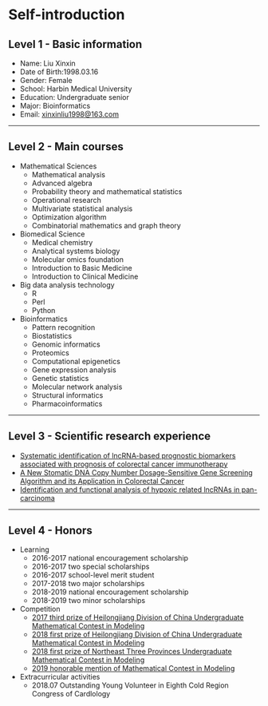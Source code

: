 # Self-introduction
##  Level 1 - Basic information
   -  Name: Liu Xinxin
   -  Date of Birth:1998.03.16
   -  Gender: Female
   -  School: Harbin Medical University
   -  Education: Undergraduate senior
   -  Major: Bioinformatics
   -  Email: xinxinliu1998@163.com                
---
## Level 2 - Main courses
   -  Mathematical Sciences
      -  Mathematical analysis
      -  Advanced algebra
      -  Probability theory and mathematical statistics
      -  Operational research
      -  Multivariate statistical analysis
      -  Optimization algorithm
      -  Combinatorial mathematics and graph theory
   -  Biomedical Science
      -  Medical chemistry
      -  Analytical systems biology
      -  Molecular omics foundation
      -  Introduction to Basic Medicine
      -  Introduction to Clinical Medicine
   -  Big data analysis technology
      -  R
      -  Perl
      -  Python
   -   Bioinformatics
       - Pattern recognition
       - Biostatistics
       - Genomic informatics
       - Proteomics
       - Computational epigenetics
       - Gene expression analysis
       - Genetic statistics
       - Molecular network analysis
       - Structural informatics
       - Pharmacoinformatics    
--- 
##  Level 3 - Scientific research experience
   - [Systematic identification of lncRNA-based prognostic biomarkers associated with prognosis of colorectal cancer immunotherapy](./sub1.md)
   - [A New Stomatic DNA Copy Number Dosage-Sensitive Gene Screening Algorithm and its Application in Colorectal Cancer](./sub2.md)
   - [Identification and functional analysis of hypoxic related lncRNAs in pan-carcinoma](./sub3.md)    
---
##  Level 4 - Honors
   -  Learning
      -  2016-2017 national encouragement scholarship
      -  2016-2017 two special scholarships
      -  2016-2017 school-level merit student
      -  2017-2018 two major scholarships
      -  2018-2019 national encouragement scholarship
      -  2018-2019 two minor scholarships
   -  Competition
      - [2017 third prize of Heilongjiang Division of China Undergraduate Mathematical Contest in Modeling](./2017_CUMCM_Entry.pdf)
      - [2018 first prize of Heilongjiang Division of China Undergraduate Mathematical Contest in Modeling](./2018_CUMCM_Entry.pdf)
      - [2018 first prize of Northeast Three Provinces Undergraduate Mathematical Contest in Modeling](./2018_NTPMCM_Entry.pdf)
      - [2019 honorable mention of Mathematical Contest in Modeling](./2019_MCM_Entry.pdf)
   -  Extracurricular activities
      - 2018.07 Outstanding Young Volunteer in Eighth Cold Region Congress of Cardlology
